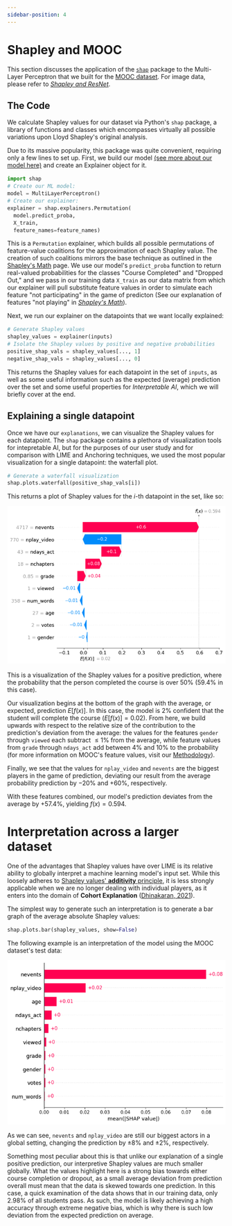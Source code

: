 ```yaml
---
sidebar-position: 4 
---
```

# Shapley and MOOC
This section discusses the application of the [```shap```](https://shap.readthedocs.io/en/latest/) package to the Multi-Layer Perceptron that we built for the [MOOC dataset](../Methodology/MOOC.md). For image data, please refer to [*Shapley and ResNet*](./Shapley%20and%20Resnet.md).

## The Code
We calculate Shapley values for our dataset via Python's ```shap``` package, a library of functions and classes which encompasses virtually all possible variations upon Lloyd Shapley's original analysis. 

Due to its massive popularity, this package was quite convenient, requiring only a few lines to set up. First, we build our model [(see more about our model here)](../Methodology/MOOC.md) and create an Explainer object for it.
```Python
import shap
# Create our ML model:
model = MultiLayerPerceptron()
# Create our explainer:
explainer = shap.explainers.Permutation(
  model.predict_proba, 
  X_train, 
  feature_names=feature_names)
```
This is a ```Permutation``` explainer, which builds all possible permutations of feature-value coalitions for the approximation of each Shapley value. The creation of such coalitions mirrors the base technique as outlined in the [Shapley's Math](./Shapley's%20Math.md) page.
We use our model's ```predict_proba``` function to return real-valued probabilities for the classes "Course Completed" and "Dropped Out," and we pass in our training data ```X_train``` as our data matrix from which our explainer will pull substitute feature values in order to simulate each feature "not participating" in the game of predicton (See our explanation of features "not playing" in [*Shapley's Math*](./Shapley's%20Math.md)).

Next, we run our explainer on the datapoints that we want locally explained:
```Python
# Generate Shapley values
shapley_values = explainer(inputs)
# Isolate the Shapley values by positive and negative probabilities
positive_shap_vals = shapley_values[..., 1] 
negative_shap_vals = shapley_values[..., 0]
```
This returns the Shapley values for each datapoint in the set of ```inputs```, as well as some useful information such as the expected (average) prediction over the set and some useful properties for *Interpretable AI*, which we will briefly cover at the end.

## Explaining a single datapoint
Once we have our ```explanations```, we can visualize the Shapley values for each datapoint. The ```shap``` package contains a plethora of visualization tools for intepretable AI, but for the purposes of our user study and for comparison with LIME and Anchoring techniques, we used the most popular visualization for a single datapoint: the waterfall plot.
```Python
# Generate a waterfall visualization
shap.plots.waterfall(positive_shap_vals[i])
```
This returns a plot of Shapley values for the $i$-th datapoint in the set, like so:

![Waterfall plot of Shapley values for a datapoint i](/img/shap_mooc_tp0.png)

This is a visualization of the Shapley values for a positive prediction, where the probability that the person completed the course is over $50\%$ ($59.4\%$ in this case).

Our visualization begins at the bottom of the graph with the average, or expected, prediction $E[f(x)]$. In this case, the model is $2\%$ confident that the student will complete the course ($E[f(x)] = 0.02$). From here, we build upwards with respect to the relative size of the contribution to the prediction's deviation from the average: the values for the features ```gender``` through ```viewed``` each subtract $\le 1\%$ from the average, while feature values from ```grade``` through ```ndays_act``` add between $4\%$ and $10\%$ to the probability (for more information on MOOC's feature values, visit our [Methodology](../Methodology/MOOC.md)). 

Finally, we see that the values for ```nplay_video``` and ```nevents``` are the biggest players in the game of prediction, deviating our result from the average probability prediction by $-20\%$ and $+60\%$, respectively.

With these features combined, our model's prediction deviates from the average by $+57.4\%$, yielding $f(x) = 0.594$.

# Interpretation across a larger dataset
One of the advantages that Shapley values have over LIME is its relative ability to globally interpret a machine learning model's input set. While this loosely adheres to [Shapley values' **additivity** principle](./Shapley's%20Math.md#Basic%20Properties), it is less strongly applicable when we are no longer dealing with individual players, as it enters into the domain of **Cohort Explanation** ([Dhinakaran, 2021](https://towardsdatascience.com/a-look-into-global-cohort-and-local-model-explainability-973bd449969f)).

The simplest way to generate such an interpretation is to generate a bar graph of the average absolute Shapley values:
```Python
shap.plots.bar(shapley_values, show=False)
```
The following example is an interpretation of the model using the MOOC dataset's test data:

![Interpretation of multi-layer perceptron on MOOC test data](/img/shap_mooc_overall.png)

As we can see, ```nevents``` and ```nplay_video``` are still our biggest actors in a global setting, changing the prediction by $\pm 8\%$ and $\pm 2\%$, respectively. 

Something  most peculiar about this is that unlike our explanation of a single positive prediction, our interpretive Shapley values are much smaller globally. What the values highlight here is a strong bias towards either course completion or dropout, as a small average deviation from prediction overall must mean that the data is skewed towards one prediction. In this case, a quick examination of the data shows that in our training data, only $2.98\%$ of all students pass. As such, the model is likely achieving a high accuracy through extreme negative bias, which is why there is such low deviation from the expected prediction on average.